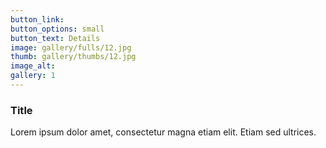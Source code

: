 ```yaml
---
button_link:
button_options: small
button_text: Details
image: gallery/fulls/12.jpg
thumb: gallery/thumbs/12.jpg
image_alt: 
gallery: 1
---
```


### Title

Lorem ipsum dolor amet, consectetur magna etiam elit. Etiam sed ultrices.
